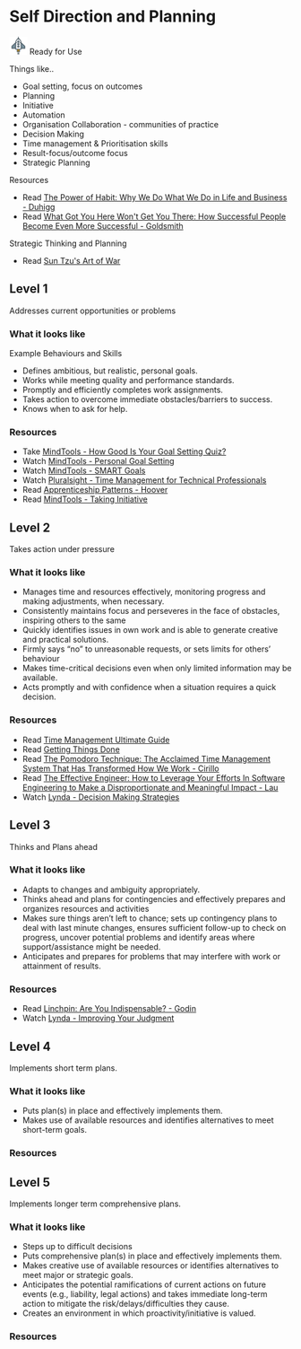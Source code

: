 # Self Direction and Planning
![Ready](../Images/rocket.png) Ready for Use  

Things like..
- Goal setting, focus on outcomes
- Planning
- Initiative
- Automation
- Organisation Collaboration - communities of practice
- Decision Making
- Time management & Prioritisation skills 
- Result-focus/outcome focus
- Strategic Planning

Resources
- Read [The Power of Habit: Why We Do What We Do in Life and Business - Duhigg](https://www.amazon.com/Power-Habit-What-Life-Business/dp/081298160X)
- Read [What Got You Here Won't Get You There: How Successful People Become Even More Successful - Goldsmith](https://www.amazon.com/What-Got-Here-Wont-There/dp/1401301304)

Strategic Thinking and Planning
- Read [Sun Tzu's Art of War](http://classics.mit.edu/Tzu/artwar.html)


## Level 1

Addresses current opportunities or problems

### What it looks like

Example Behaviours and Skills
- Defines ambitious, but realistic, personal goals.
- Works while meeting quality and performance standards.
- Promptly and efficiently completes work assignments.
- Takes action to overcome immediate obstacles/barriers to success. 
- Knows when to ask for help.

### Resources
- Take [MindTools - How Good Is Your Goal Setting Quiz?](https://www.mindtools.com/community/pages/article/goal-setting-quiz.php)
- Watch [MindTools - Personal Goal Setting](https://www.mindtools.com/community/pages/videos/goal-setting-transcript.php)
- Watch [MindTools - SMART Goals](https://www.mindtools.com/community/pages/article/smart-goals.php)
- Watch [Pluralsight - Time Management for Technical Professionals](https://app.pluralsight.com/library/courses/time-management-technical-professionals/table-of-contents)
- Read [Apprenticeship Patterns - Hoover](https://www.amazon.com/Apprenticeship-Patterns-Guidance-Aspiring-Craftsman/dp/0596518382)
- Read [MindTools - Taking Initiative](https://www.mindtools.com/pages/article/initiative.htm)

## Level 2

Takes action under pressure

### What it looks like

- Manages time and resources effectively, monitoring progress and making adjustments, when necessary.
- Consistently maintains focus and perseveres in the face of obstacles, inspiring others to the same
- Quickly identifies issues in own work and is able to generate creative and practical solutions.
- Firmly says “no” to unreasonable requests, or sets limits for others’ behaviour
- Makes time-critical decisions even when only limited information may be available.
- Acts promptly and with confidence when a situation requires a quick decision.

### Resources
- Read [Time Management Ultimate Guide](https://www.makingbusinessmatter.co.uk/time-management-skills-ultimate/)
- Read [Getting Things Done](https://gettingthingsdone.com/)
- Read [The Pomodoro Technique: The Acclaimed Time Management System That Has Transformed How We Work - Cirillo](https://www.amazon.com/Pomodoro-Technique-Acclaimed-Management-Transformed/dp/1524760706)
- Read [The Effective Engineer: How to Leverage Your Efforts In Software Engineering to Make a Disproportionate and Meaningful Impact - Lau](https://www.amazon.com/Effective-Engineer-Engineering-Disproportionate-Meaningful/dp/0996128107)
- Watch [Lynda - Decision Making Strategies](https://www.lynda.com/Business-Skills-tutorials/Decision-Making-Fundamentals/186697-2.html)

## Level 3

Thinks and Plans ahead

### What it looks like
- Adapts to changes and ambiguity appropriately.
- Thinks ahead and plans for contingencies and effectively prepares and organizes resources and activities
- Makes sure things aren’t left to chance; sets up contingency plans to deal with last minute changes, ensures sufficient follow-up to check on progress, uncover potential problems and identify areas where support/assistance might be needed.
- Anticipates and prepares for problems that may interfere with work or attainment of results. 

### Resources
- Read [Linchpin: Are You Indispensable? - Godin](https://www.amazon.com/Linchpin-Are-Indispensable-Seth-Godin/dp/1591844096)
- Watch [Lynda - Improving Your Judgment](https://www.lynda.com/Business-Skills-tutorials/Improving-Your-Judgment/162446-2.html)

## Level 4

Implements short term plans.

### What it looks like
- Puts plan(s) in place and effectively implements them.
- Makes use of available resources and identifies alternatives to meet short-term goals. 

### Resources

## Level 5

Implements longer term comprehensive plans. 

### What it looks like
- Steps up to difficult decisions
- Puts comprehensive plan(s) in place and effectively implements them.
- Makes creative use of available resources or identifies alternatives to meet major or strategic goals.
- Anticipates the potential ramifications of current actions on future events (e.g., liability, legal actions) and takes immediate long-term action to mitigate the risk/delays/difficulties they cause.
- Creates an environment in which proactivity/initiative is valued. 

### Resources